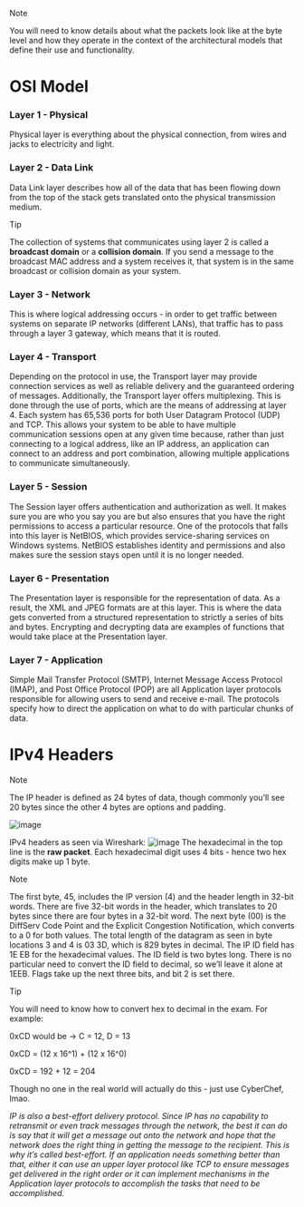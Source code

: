  > [!NOTE]
You will need to know details about what the packets look like at the byte level and how they operate in the context of the architectural models that define their use and functionality.

# OSI Model
### Layer 1 - Physical
Physical layer is everything about the physical connection, from wires and jacks to electricity and light.
### Layer 2 - Data Link
Data Link layer describes how all of the data that has been flowing down from the top of the stack gets translated onto the physical transmission medium.
> [!TIP]
>  The collection of systems that communicates using layer 2 is called a **broadcast domain** or a **collision domain**. If you send a message to the broadcast MAC address and a system receives it, that system is in the same broadcast or collision domain as your system. 
### Layer 3 - Network
This is where logical addressing occurs - in order to get traffic between systems on separate IP networks (different LANs), that traffic has to pass through a layer 3 gateway, which means that it is routed.
### Layer 4 - Transport
Depending on the protocol in use, the Transport layer may provide connection services as well as reliable delivery and the guaranteed ordering of messages. Additionally, the Transport layer offers multiplexing. This is done through the use of ports, which are the means of addressing at layer 4. Each system has 65,536 ports for both User Datagram Protocol (UDP) and TCP. This allows your system to be able to have multiple communication sessions open at any given time because, rather than just connecting to a logical address, like an IP address, an application can connect to an address and port combination, allowing multiple applications to communicate simultaneously.
### Layer 5 - Session
The Session layer offers authentication and authorization as well. It makes sure you are who you say you are but also ensures that you have the right permissions to access a particular resource. One of the protocols that falls into this layer is NetBIOS, which provides service-sharing services on Windows systems. NetBIOS establishes identity and permissions and also makes sure the session stays open until it is no longer needed.
### Layer 6 - Presentation
The Presentation layer is responsible for the representation of data. As a result, the XML and JPEG formats are at this layer. This is where the data gets converted from a structured representation to strictly a series of bits and bytes. Encrypting and decrypting data are examples of functions that would take place at the Presentation layer.
### Layer 7 - Application
 Simple Mail Transfer Protocol (SMTP), Internet Message Access Protocol (IMAP), and Post Office Protocol (POP) are all Application layer protocols responsible for allowing users to send and receive e-mail. The protocols specify how to direct the application on what to do with particular chunks of data.

 # IPv4 Headers
 > [!NOTE]
> The IP header is defined as 24 bytes of data, though commonly you’ll see 20 bytes since the other 4 bytes are options and padding.

![image](https://github.com/0xScorpio/Certifications/assets/140411254/8563664e-8bc2-4650-a99b-8e7f8e5c5cac)

IPv4 headers as seen via Wireshark:
![image](https://github.com/0xScorpio/Certifications/assets/140411254/7d32bd8b-b067-4f22-9475-d2826d7ced2c)
The hexadecimal in the top line is the **raw packet**. Each hexadecimal digit uses 4 bits -  hence two hex digits make up 1 byte. 
> [!NOTE]
> The first byte, 45, includes the IP version (4) and the header length in 32-bit words. There are five 32-bit words in the header, which translates to 20 bytes since there are four bytes in a 32-bit word. The next byte (00) is the DiffServ Code Point and the Explicit Congestion Notification, which converts to a 0 for both values. The total length of the datagram as seen in byte locations 3 and 4 is 03 3D, which is 829 bytes in decimal. The IP ID field has 1E EB for the hexadecimal values. The ID field is two bytes long. There is no particular need to convert the ID field to decimal, so we’ll leave it alone at 1EEB. Flags take up the next three bits, and bit 2 is set there.

> [!TIP]
> You will need to know how to convert hex to decimal in the exam.
> For example:
> 
> 0xCD would be -> C = 12, D = 13
> 
> 0xCD = (12 x 16^1) + (12 x 16^0)
> 
> 0xCD = 192 + 12 = 204
>
> Though no one in the real world will actually do this - just use CyberChef, lmao.

*IP is also a best-effort delivery protocol. Since IP has no capability to retransmit or even track messages through the network, the best it can do is say that it will get a message out onto the network and hope that the network does the right thing in getting the message to the recipient. This is why it’s called best-effort. If an application needs something better than that, either it can use an upper layer protocol like TCP to ensure messages get delivered in the right order or it can implement mechanisms in the Application layer protocols to accomplish the tasks that need to be accomplished.*
